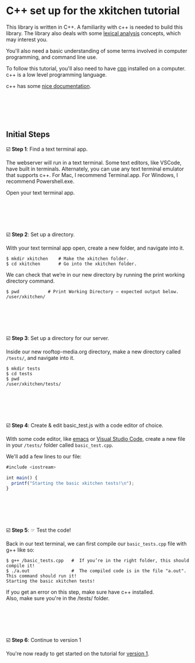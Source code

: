 # C++ set up for the xkitchen tutorial

This library is written in C++.  A familiarity with c++ is needed to build this library. 
The library also deals with some [lexical analysis](https://en.wikipedia.org/wiki/Lexical_analysis) concepts, which may interest you. 

You'll also need a basic understanding of some terms involved in computer programming, and command line use.

To follow this tutorial, you'll also need to have [cpp]([https://nodejs.org/en/](https://en.wikipedia.org/wiki/C%2B%2B)) installed on a computer.  
c++ is a low level programming language. 

c++ has some [nice documentation](https://cplusplus.com/).  
<!-- style guide?? -->

<br/><br/><br/><br/>


##  Initial Steps

☑️ **Step 1**: Find a text terminal app.  

The webserver will run in a text terminal.  Some text editors, like VSCode, have built in terminals.  Alternately, you can use any text terminal emulator that supports c++. For Mac, I recommend Terminal.app.  For Windows, I recommend Powershell.exe.  

Open your text terminal app.

<br/><br/><br/><br/>



☑️ **Step 2**: Set up a directory.  

With your text terminal app open, create a new folder, and navigate into it. 

```shell
$ mkdir xkitchen    # Make the xkitchen folder.
$ cd xkitchen       # Go into the xkitchen folder.
```

We can check that we’re in our new directory 
by running the print working directory command. 

```shell
$ pwd           # Print Working Directory – expected output below.
/user/xkitchen/     
```

<br/><br/><br/><br/>


☑️ **Step 3**: Set up a directory for our server.

Inside our new rooftop-media.org directory, make a new directory called `/tests/`, and navigate into it.
```shell
$ mkdir tests    
$ cd tests       
$ pwd           
/user/xkitchen/tests/
```

<br/><br/><br/><br/>


☑️ **Step 4**: Create & edit basic_test.js with a code editor of choice.

With some code editor, like [emacs](https://www.gnu.org/software/emacs/) or [Visual Studio Code](https://code.visualstudio.com/), create a new file in your `/tests/` folder called `basic_test.cpp`.

We'll add a few lines to our file:

```js
#include <iostream>

int main() {
  printf("Starting the basic xkitchen tests!\n");
}
```

<br/><br/><br/><br/>



☑️ **Step 5**: ☞ Test the code!

Back in our text terminal, we can first compile our `basic_tests.cpp` file with g++ like so:

```shell
$ g++ /basic_tests.cpp   #  If you’re in the right folder, this should compile it!
$ ./a.out                #  The compiled code is in the file "a.out".  This command should run it!
Starting the basic xkitchen tests!
```

If you get an error on this step, make sure have c++ installed.  
Also, make sure you're in the /tests/ folder.


<br/><br/><br/><br/>



☑️ **Step 6**: Continue to version 1

You're now ready to get started on the tutorial for [version 1](https://github.com/rooftop-media/xkitchen-tutorial/blob/main/cpp/version1.0/tutorial.md).

<br/><br/><br/><br/>
<br/><br/><br/><br/>





